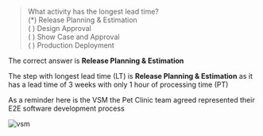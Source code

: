 > What activity has the longest lead time?  
(*) Release Planning & Estimation  
( ) Design Approval  
( ) Show Case and Approval  
( ) Production Deployment  

The correct answer is **Release Planning & Estimation**  

The step with longest lead time (LT) is **Release Planning & Estimation** as it has a lead time of 3 weeks with only 1 hour of processing time (PT)  

As a reminder here is the VSM the Pet Clinic team agreed represented their E2E software development process  

![vsm](https://s3.amazonaws.com/devopsdojoassets/valuestreammap.png)  

